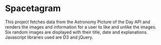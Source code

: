 # Spacetagram
This project fetches data from the Astronomy Picture of the Day API and renders the images and information for a user to like and unlike the images. Six random images are displayed with their title, date and explanations. Javascript libraries used are D3 and jQuery.
